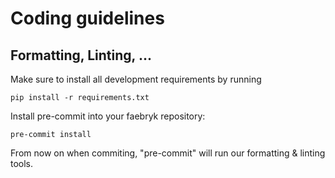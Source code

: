 # Coding guidelines

## Formatting, Linting, ...
Make sure to install all development requirements by running 
```
pip install -r requirements.txt
```
Install pre-commit into your faebryk repository:
```
pre-commit install
```

From now on when commiting, "pre-commit" will run our formatting & linting tools.